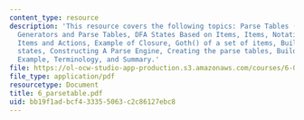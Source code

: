 ```yaml
---
content_type: resource
description: 'This resource covers the following topics: Parse Tables (Review), Parser
  Generators and Parse Tables, DFA States Based on Items, Items, Notation, Correlating
  Items and Actions, Example of Closure, Goth() of a set of items, Building the DFA
  states, Constructing A Parse Engine, Creating the parse tables, Building Parse Table
  Example, Terminology, and Summary.'
file: https://ol-ocw-studio-app-production.s3.amazonaws.com/courses/6-035-computer-language-engineering-sma-5502-fall-2005/bb19f1adbcf433355063c2c86127ebc8_6_parsetable.pdf
file_type: application/pdf
resourcetype: Document
title: 6_parsetable.pdf
uid: bb19f1ad-bcf4-3335-5063-c2c86127ebc8
---
```

